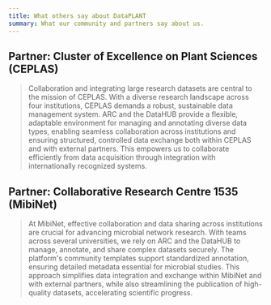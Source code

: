 ```yaml
---
title: What others say about DataPLANT
summary: What our community and partners say about us. 
---
```


## Partner: Cluster of Excellence on Plant Sciences (CEPLAS)

> Collaboration and integrating large research datasets are central to the mission of CEPLAS. With a diverse research landscape across four institutions, CEPLAS demands a robust, sustainable data management system. ARC and the DataHUB provide a flexible, adaptable environment for managing and annotating diverse data types, enabling seamless collaboration across institutions and ensuring structured, controlled data exchange both within CEPLAS and with external partners. This empowers us to collaborate efficiently from data acquisition through integration with internationally recognized systems.

## Partner: Collaborative Research Centre 1535 (MibiNet)

> At MibiNet, effective collaboration and data sharing across institutions are crucial for advancing microbial network research. With teams across several universities, we rely on ARC and the DataHUB to manage, annotate, and share complex datasets securely. The platform's community templates support standardized annotation, ensuring detailed metadata essential for microbial studies. This approach simplifies data integration and exchange within MibiNet and with external partners, while also streamlining the publication of high-quality datasets, accelerating scientific progress.
